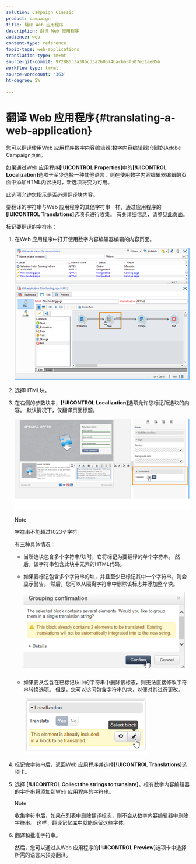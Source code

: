 ```yaml
---
solution: Campaign Classic
product: campaign
title: 翻译 Web 应用程序
description: 翻译 Web 应用程序
audience: web
content-type: reference
topic-tags: web-applications
translation-type: tm+mt
source-git-commit: 972885c3a38bcd3a260574bacbb3f507e11ae05b
workflow-type: tm+mt
source-wordcount: '363'
ht-degree: 5%

---
```



# 翻译 Web 应用程序{#translating-a-web-application}

您可以翻译使用Web 应用程序数字内容编辑器(数字内容编辑器)创建的Adobe Campaign页面。

如果通过Web 应用程序&#x200B;**[!UICONTROL Properties]**&#x200B;中的&#x200B;**[!UICONTROL Localization]**&#x200B;选项卡至少选择一种其他语言，则在使用数字内容编辑器编辑的页面中添加HTML内容块时，新选项将变为可用。

此选项允许您指示是否必须翻译块内容。

要翻译的字符串与Web 应用程序的其他字符串一样，通过应用程序的&#x200B;**[!UICONTROL Translations]**&#x200B;选项卡进行收集。 有关详细信息，请参见[此页面](../../web/using/translating-a-web-form.md)。

标记要翻译的字符串：

1. 在Web 应用程序中打开使用数字内容编辑器编辑的内容页面。

   ![](assets/dce_translation_3.png)

1. 选择HTML块。
1. 在右侧的参数块中，**[!UICONTROL Localization]**&#x200B;选项允许您标记所选块的内容。 默认情况下，仅翻译页面标题。

   ![](assets/dce_translation_1.png)

   >[!NOTE]
   >
   >字符串不能超过1023个字符。

   有三种具体情况：

   * 当所选块包含多个字符串/块时，它将标记为要翻译的单个字符串。 然后，该字符串包含此块中元素的HTML代码。
   * 如果要标记包含多个字符串的块，并且至少已标记其中一个字符串，则会显示警告。 然后，您可以从隔离字符串中删除该标志并添加整个块。

      ![](assets/dce_translation_4.png)

   * 如果要从包含在已标记块中的字符串中删除该标志，则无法直接修改字符串转换选项。 但是，您可以访问包含字符串的块，以便对其进行更改。

      ![](assets/dce_translation_2.png)

1. 标记完字符串后，返回Web 应用程序并选择&#x200B;**[!UICONTROL Translations]**&#x200B;选项卡。
1. 选择 **[!UICONTROL Collect the strings to translate]**。标有数字内容编辑器的字符串将添加到Web 应用程序的字符串。

   >[!NOTE]
   >
   >收集字符串后，如果在列表中删除翻译标志，则不会从数字内容编辑器中删除字符串。 这样，翻译记忆库中就能保留这些字体。

1. 翻译和批准字符串。

   然后，您可以通过从Web 应用程序的&#x200B;**[!UICONTROL Preview]**&#x200B;选项卡中选择所需的语言来预览翻译。

